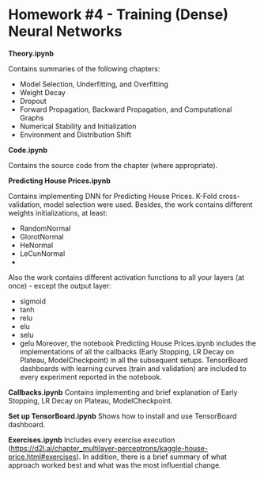 # Homework #4 - Training (Dense) Neural Networks

**Theory.ipynb** 

Contains summaries of the following chapters:
 - Model Selection, Underfitting, and Overfitting
 - Weight Decay
 - Dropout
 - Forward Propagation, Backward Propagation, and Computational Graphs
 - Numerical Stability and Initialization
 - Environment and Distribution Shift

**Code.ipynb**

Contains the source code from the chapter (where appropriate).

**Predicting House Prices.ipynb**

Contains implementing DNN for Predicting House Prices. K-Fold cross-validation, model selection were used. Besides, the work contains different weights initializations, at least:
- RandomNormal 
- GlorotNormal
- HeNormal
- LeCunNormal
- 
Also the work contains different activation functions to all your layers (at once) - except the output layer: 
- sigmoid
- tanh
- relu
- elu
- selu
- gelu
Moreover, the notebook Predicting House Prices.ipynb includes the implementations of all the callbacks (Early Stopping, LR Decay on Plateau, ModelCheckpoint) in all the subsequent setups.
TensorBoard dashboards with learning curves (train and validation) are included to every experiment reported in the notebook.

**Callbacks.ipynb**
Contains implementing and brief explanation of Early Stopping, LR Decay on Plateau, ModelCheckpoint.

**Set up TensorBoard.ipynb**
Shows how to install and use TensorBoard dashboard.

**Exercises.ipynb**
Includes every exercise execution (https://d2l.ai/chapter_multilayer-perceptrons/kaggle-house-price.html#exercises). In addition, there is a brief summary of what approach worked best and what was the most influential change.
